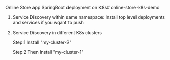 Online Store app SpringBoot deployment on K8s# online-store-k8s-demo

1. Service Discovery within same namespace:
 Install top level deployments and services if you wqant to push 
 
2.  Service Discovery in different K8s clusters

	Step:1 Install "my-cluster-2"
	
	Step:2 Then Install "my-cluster-1"
